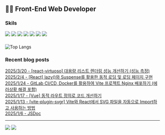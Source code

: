  ## 👩‍💻 Front-End Web Developer 
### Skils
<img src="https://img.shields.io/badge/HJTML5-E34F26?style=flat-square&logo=HTML5&logoColor=white"/> <img src="https://img.shields.io/badge/CSS3-1572B6?style=flat-square&logo=css3&logoColor=white"/> <img src="https://img.shields.io/badge/JavaScript-F7DF1E?style=flat-square&logo=javascript&logoColor=white"/> <img src="https://img.shields.io/badge/Vue.js-4FC08D?style=flat-square&logo=vuedotjs&logoColor=white"/> <img src="https://img.shields.io/badge/Chart.js-FF6384?style=flat-square&logo=Chart.js&logoColor=white"/> <img src="https://img.shields.io/badge/ECharts-AA344D?style=flat-square&logo=ECharts&logoColor=white"/> <img src="https://img.shields.io/badge/MySQL-4479A1?style=flat-square&logo=MySQL&logoColor=white"/> 

### 
![Top Langs](https://github-readme-stats.vercel.app/api/top-langs/?username=kimAeris&layout=compact&theme=buefy)

### Recent blog posts
[2025/3/20 - [react-virtuoso] 대용량 리스트 렌더링 성능 개선하기 (성능 측정)](https://ohzlsss.tistory.com/102) <br>
[2025/2/4 - [React] lazy()와 Suspense를 활용한 동적 로딩 및 로딩 페이지 구현](https://ohzlsss.tistory.com/101) <br>
[2025/1/24 - GitLab CI/CD, Docker를 활용하여 Vite 프로젝트 Nginx 배포하기 (에러상황 해결 포함)](https://ohzlsss.tistory.com/100) <br>
[2025/1/17 - [Vue] 동적 라우트 정의로 코드 개선하기](https://ohzlsss.tistory.com/99) <br>
[2025/1/13 - [vite-plugin-svgr] Vite와 React에서 SVG 파일을 자동으로 Import하고 사용하는 방법](https://ohzlsss.tistory.com/98) <br>
[2025/1/6 - JSDoc](https://ohzlsss.tistory.com/97) <br>
 
---
<a href="https://ohzlsss.tistory.com"><img src="https://img.shields.io/badge/Tech%20Blog-20C997?style=flat-square&logo=storyblok&logoColor=white"/></a> <a href="https://ohzlsss.tistory.com"><img src="https://img.shields.io/badge/-Portfolio-000000?style=flat-square&logo=Notion&logoColor=white"/></a>  
